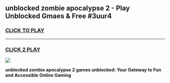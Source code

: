 
## unblocked zombie apocalypse 2 - Play Unblocked Gmaes & Free #3uur4
<h3>
<a href="https://news.freeplayer.one?title=unblocked_zombie_apocalypse_2&ref=24F">CLICK TO PLAY</a></h3>
<hr>

<h3>
<a href="https://news.freeplayer.one?title=unblocked_zombie_apocalypse_2&ref=24F">CLICK 2 PLAY</a>
  
</h3>

<a href="https://news.freeplayer.one?title=unblocked_zombie_apocalypse_2&ref=24F/"><img src="https://clearcache.store/games.png"></a>


**unblocked zombie apocalypse 2 games unblocked: Your Gateway to Fun and Accessible Online Gaming**
